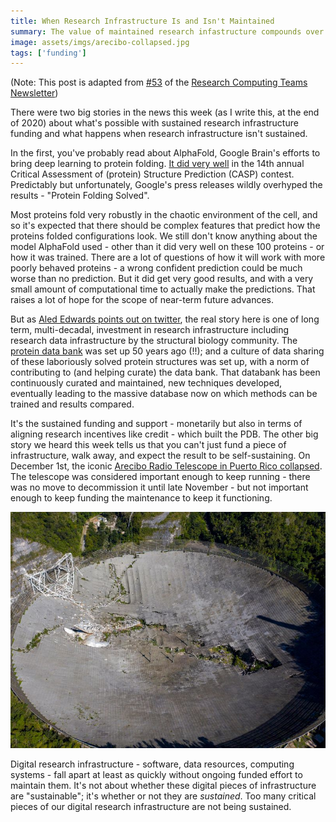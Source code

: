 ```yaml
---
title: When Research Infrastructure Is and Isn't Maintained
summary: The value of maintained research infastructure compounds over time.  Unmaintained infrastructure collapses
image: assets/imgs/arecibo-collapsed.jpg
tags: ['funding']
---
```


(Note: This post is adapted from [#53](https://www.researchcomputingteams.org/newsletter_issues/0053) of the [Research Computing Teams Newsletter](https://www.researchcomputingteams.org))

There were two big stories in the news this week (as I write this, at the end of 2020) about what's possible with sustained research infrastructure funding and what happens when research infrastructure isn't sustained.

In the first, you've probably read about AlphaFold, Google Brain's efforts to bring deep learning to protein folding. [It did very well](https://www.the-scientist.com/news-opinion/deepmind-ai-speeds-up-the-time-to-determine-proteins-structures-68221) in the 14th annual Critical Assessment of (protein) Structure Prediction (CASP) contest. Predictably but unfortunately, Google's press releases wildly overhyped the results - "Protein Folding Solved".

Most proteins fold very robustly in the chaotic environment of the cell, and so it's expected that there should be complex features that predict how the proteins folded configurations look. We still don't know anything about the model AlphaFold used - other than it did very well on these 100 proteins - or how it was trained. There are a lot of questions of how it will work with more poorly behaved proteins - a wrong confident prediction could be much worse than no prediction. But it did get very good results, and with a very small amount of computational time to actually make the predictions. That raises a lot of hope for the scope of near-term future advances.

But as [Aled Edwards points out on twitter](https://twitter.com/aledmedwards/status/1333754396530847745), the real story here is one of long term, multi-decadal, investment in research infrastructure including research data infrastructure by the structural biology community. The [protein data bank](https://www.wwpdb.org) was set up 50 years ago (!!); and a culture of data sharing of these laboriously solved protein structures was set up, with a norm of contributing to (and helping curate) the data bank. That databank has been continuously curated and maintained, new techniques developed, eventually leading to the massive database now on which methods can be trained and results compared.

It's the sustained funding and support - monetarily but also in terms of aligning research incentives like credit - which built the PDB. The other big story we heard this week tells us that you can't just fund a piece of infrastructure, walk away, and expect the result to be self-sustaining. On December 1st, the iconic [Arecibo Radio Telescope in Puerto Rico collapsed](https://www.the-scientist.com/news-opinion/famous-arecibo-radio-telescope-in-puerto-rico-collapses-68219). The telescope was considered important enough to keep running - there was no move to decommission it until late November - but not important enough to keep funding the maintenance to keep it functioning.

![Overhead image of a broken Arecibo Telescope](/assets/imgs/arecibo-collapsed.jpg)

Digital research infrastructure - software, data resources, computing systems - fall apart at least as quickly without ongoing funded effort to maintain them.  It's not about whether these digital pieces of infrastructure are "sustainable"; it's whether or not they are _sustained_. Too many critical pieces of our digital research infrastructure are not being sustained.
